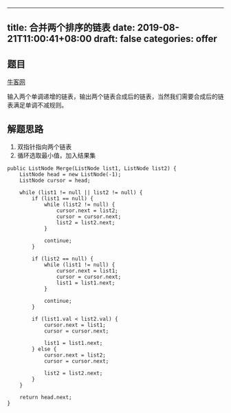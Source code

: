 
---
title: 合并两个排序的链表
date: 2019-08-21T11:00:41+08:00
draft: false
categories: offer
---


## 题目

[牛客网](https://www.nowcoder.com/practice/d8b6b4358f774294a89de2a6ac4d9337?tpId=13&tqId=11169&rp=1&ru=%2Fta%2Fcoding-interviews&qru=%2Fta%2Fcoding-interviews%2Fquestion-ranking&tPage=1)

输入两个单调递增的链表，输出两个链表合成后的链表，当然我们需要合成后的链表满足单调不减规则。

## 解题思路

  1. 双指针指向两个链表
  2. 循环选取最小值，加入结果集

```
public ListNode Merge(ListNode list1, ListNode list2) {
    ListNode head = new ListNode(-1);
    ListNode cursor = head;

    while (list1 != null || list2 != null) {
        if (list1 == null) {
            while (list2 != null) {
                cursor.next = list2;
                cursor = cursor.next;
                list2 = list2.next;
            }

            continue;
        }

        if (list2 == null) {
            while (list1 != null) {
                cursor.next = list1;
                cursor = cursor.next;
                list1 = list1.next;
            }

            continue;
        }

        if (list1.val < list2.val) {
            cursor.next = list1;
            cursor = cursor.next;

            list1 = list1.next;
        } else {
            cursor.next = list2;
            cursor = cursor.next;

            list2 = list2.next;
        }
    }

    return head.next;
}
```
